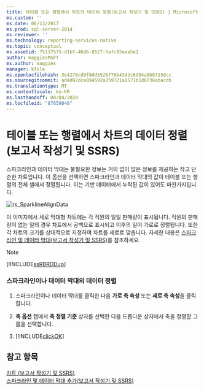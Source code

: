 ```yaml
---
title: 테이블 또는 행렬에서 차트의 데이터 정렬(보고서 작성기 및 SSRS) | Microsoft Docs
ms.custom: ''
ms.date: 06/13/2017
ms.prod: sql-server-2014
ms.reviewer: ''
ms.technology: reporting-services-native
ms.topic: conceptual
ms.assetid: 75137575-d1bf-46d6-8527-5afc85eea5e1
author: maggiesMSFT
ms.author: maggies
manager: kfile
ms.openlocfilehash: 3e4278cd9f0dd5526770b43d2c6d94a8b87158cc
ms.sourcegitcommit: ad4d92dce894592a259721a1571b1d8736abacdb
ms.translationtype: MT
ms.contentlocale: ko-KR
ms.lasthandoff: 08/04/2020
ms.locfileid: "87659848"
---
```

# <a name="align-the-data-in-a-chart-in-a-table-or-matrix-report-builder-and-ssrs"></a>테이블 또는 행렬에서 차트의 데이터 정렬(보고서 작성기 및 SSRS)
  스파크라인과 데이터 막대는 불필요한 정보는 거의 없이 많은 정보를 제공하는 작고 단순한 차트입니다. 이 옵션을 선택하면 스파크라인과 데이터 막대의 값이 테이블 또는 행렬의 전체 셀에서 정렬됩니다. 이는 기반 데이터에서 누락된 값이 있어도 마찬가지입니다.  
  
 ![rs_SparklineAlignData](../media/rs-sparklinealigndata.gif "rs_SparklineAlignData")  
  
 이 이미지에서 세로 막대형 차트에는 각 직원의 일일 판매량이 표시됩니다. 직원의 판매량이 없는 일의 경우 차트에서 공백으로 표시되고 이후의 일이 가로로 정렬됩니다. 또한 각 차트의 크기를 상대적으로 지정하여 차트를 세로로 맞춥니다. 자세한 내용은 [스파크라인 및 데이터 막대&#40;보고서 작성기 및 SSRS&#41;](sparklines-and-data-bars-report-builder-and-ssrs.md)를 참조하세요.  
  
> [!NOTE]  
>  [!INCLUDE[ssRBRDDup](../../includes/ssrbrddup-md.md)]  
  
### <a name="align-the-data-in-a-sparkline-or-data-bar"></a>스파크라인이나 데이터 막대의 데이터 정렬  
  
1.  스파크라인이나 데이터 막대를 클릭한 다음 **가로 축 속성** 또는 **세로 축 속성**을 클릭합니다.  
  
2.  **축 옵션** 탭에서 **축 정렬 기준** 상자를 선택한 다음 드롭다운 상자에서 축을 정렬할 그룹을 선택합니다.  
  
3.  [!INCLUDE[clickOK](../../includes/clickok-md.md)]  
  
## <a name="see-also"></a>참고 항목  
 [차트 &#40;보고서 작성기 및 SSRS&#41;](charts-report-builder-and-ssrs.md)   
 [스파크라인 및 데이터 막대 추가&#40;보고서 작성기 및 SSRS&#41;](add-sparklines-and-data-bars-report-builder-and-ssrs.md)  
  
  
